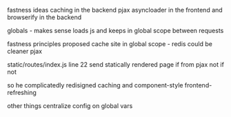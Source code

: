 fastness ideas
	caching in the backend
	pjax
	asyncloader in the frontend
	and browserify in the backend

globals - makes sense
	loads js and keeps in global scope between requests

fastness principles proposed
	cache site in global scope - redis could be cleaner
	pjax

static/routes/index.js  line 22
	send statically rendered page if from pjax
	not if not


so he complicatedly redisigned caching and component-style frontend-refreshing

other things 
	centralize config on global vars